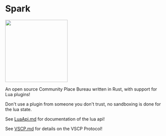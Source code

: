 # Spark

<img src="resources/logo.png" height="200">

An open source Community Place Bureau written in Rust, with support for Lua plugins!

Don't use a plugin from someone you don't trust, no sandboxing is done for the lua state.

See [LuaApi.md](/resources/LuaApi.md) for documentation of the lua api!

See [VSCP.md](/resources/VSCP.md) for details on the VSCP Protocol!


